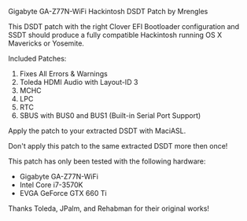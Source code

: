 Gigabyte GA-Z77N-WiFi Hackintosh DSDT Patch by Mrengles

This DSDT patch with the right Clover EFI Bootloader configuration and SSDT should produce a fully compatible Hackintosh running OS X Mavericks or Yosemite.

Included Patches:

1. Fixes All Errors & Warnings
2. Toleda HDMI Audio with Layout-ID 3
3. MCHC
4. LPC
5. RTC
6. SBUS with BUS0 and BUS1 (Built-in Serial Port Support)

Apply the patch to your extracted DSDT with MaciASL.

Don't apply this patch to the same extracted DSDT more then once!

This patch has only been tested with the following hardware:

- Gigabyte GA-Z77N-WiFi
- Intel Core i7-3570K
- EVGA GeForce GTX 660 Ti

Thanks Toleda, JPalm, and Rehabman for their original works!
